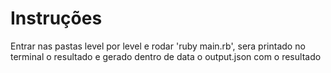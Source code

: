 # Instruções
Entrar nas pastas level por level e rodar 'ruby main.rb', sera printado no terminal o resultado e gerado dentro de data o output.json com o resultado
